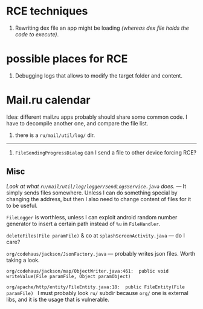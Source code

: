 # RCE techniques

1. Rewriting dex file an app might be loading *(whereas dex file holds the code to execute)*.

# possible places for RCE

1. Debugging logs that allows to modify the target folder and content.

# Mail.ru calendar

Idea: different mail.ru apps probably should share some common code. I have to decompile another one, and compare the file list.

1. there is a `ru/mail/util/log/` dir.

-------

1. `FileSendingProgressDialog` can I send a file to other device forcing RCE?

## Misc

*Look at what `ru/mail/util/log/logger/SendLogsService.java` does.* — It simply sends files somewhere. Unless I can do something special by changing the address, but then I also need to change content of files for it to be useful.

`FileLogger` is worthless, unless I can exploit android random number generator to insert a certain path instead of `%u` in `FileHandler`.

`deleteFiles(File paramFile)` & co at `splashScreenActivity.java` — do I care?

`org/codehaus/jackson/JsonFactory.java` — probably writes json files. Worth taking a look.

`org/codehaus/jackson/map/ObjectWriter.java:461:  public void writeValue(File paramFile, Object paramObject)`

`org/apache/http/entity/FileEntity.java:18:  public FileEntity(File paramFile)
`
I must probably look `ru/` subdir because `org/` one is external libs, and it is the usage that is vulnerable.
